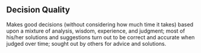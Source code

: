 ## Decision Quality

Makes good decisions (without considering how much time it takes) based upon a mixture of analysis, wisdom, experience, and judgment; most of his/her solutions and suggestions turn out to be correct and accurate when judged over time; sought out by others for advice and solutions.